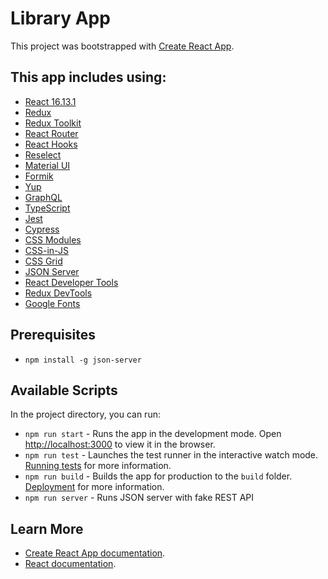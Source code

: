 # Library App

This project was bootstrapped with [Create React App](https://github.com/facebook/create-react-app).

## This app includes using:

* [React 16.13.1](https://reactjs.org/)
* [Redux](https://github.com/reduxjs/react-redux)
* [Redux Toolkit](https://redux-toolkit.js.org/)
* [React Router](https://reacttraining.com/react-router/web/guides/quick-start)
* [React Hooks](https://reactjs.org/docs/hooks-reference.html)
* [Reselect](https://github.com/reduxjs/reselect)
* [Material UI](https://github.com/mui-org/material-ui)
* [Formik](https://jaredpalmer.com/formik/)
* [Yup](https://www.npmjs.com/package/yup)
* [GraphQL](https://graphql.org/)
* [TypeScript](https://www.typescriptlang.org/docs/handbook/react-&-webpack.html)
* [Jest](https://create-react-app.dev/docs/running-tests/)
* [Cypress](https://www.cypress.io/)
* [CSS Modules](https://create-react-app.dev/docs/adding-a-css-modules-stylesheet/)
* [CSS-in-JS](https://en.wikipedia.org/wiki/CSS-in-JS)
* [CSS Grid](https://css-tricks.com/snippets/css/complete-guide-grid/)
* [JSON Server](https://www.npmjs.com/package/json-server)
* [React Developer Tools](https://chrome.google.com/webstore/detail/react-developer-tools/fmkadmapgofadopljbjfkapdkoienihi?hl=en)
* [Redux DevTools](https://chrome.google.com/webstore/detail/redux-devtools/lmhkpmbekcpmknklioeibfkpmmfibljd?hl=en)
* [Google Fonts](https://fonts.google.com/)

## Prerequisites

* `npm install -g json-server`

## Available Scripts

In the project directory, you can run:

* `npm run start` - Runs the app in the development mode. Open [http://localhost:3000](http://localhost:3000) to view it in the browser.
* `npm run test` - Launches the test runner in the interactive watch mode. [Running tests](https://facebook.github.io/create-react-app/docs/running-tests) for more information.
* `npm run build` - Builds the app for production to the `build` folder. [Deployment](https://facebook.github.io/create-react-app/docs/deployment) for more information.
* `npm run server` - Runs JSON server with fake REST API

## Learn More

* [Create React App documentation](https://facebook.github.io/create-react-app/docs/getting-started).
* [React documentation](https://reactjs.org/).
